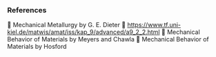 ### References<br>
	Mechanical Metallurgy by G. E. Dieter
	https://www.tf.uni-kiel.de/matwis/amat/iss/kap_9/advanced/a9_2_2.html
	Mechanical Behavior of Materials by Meyers and Chawla
	Mechanical Behavior of Materials by Hosford
